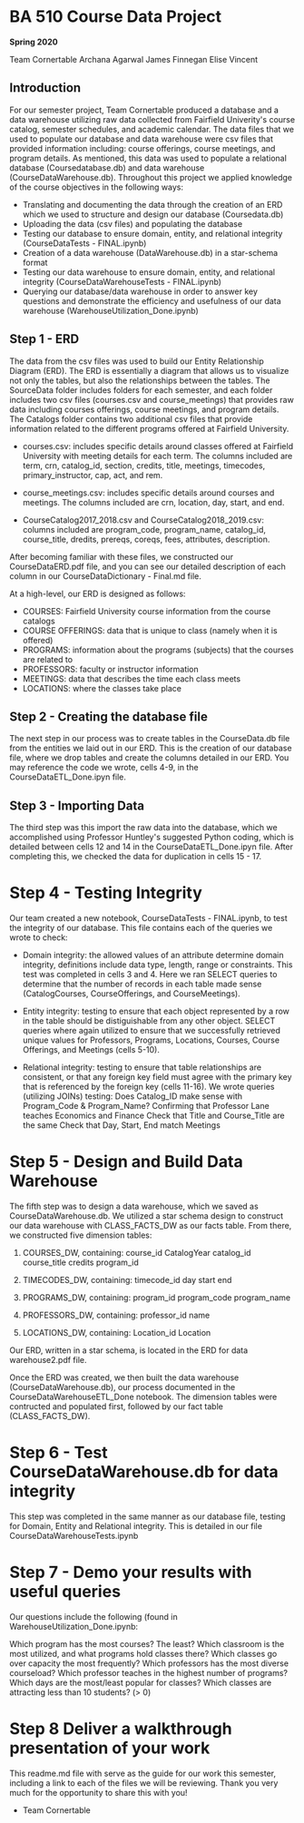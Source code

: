 # BA 510 Course Data Project
__Spring 2020__

Team Cornertable
Archana Agarwal
James Finnegan
Elise Vincent

## Introduction
For our semester project, Team Cornertable produced a database and a data warehouse utilizing raw data collected from Fairfield Univerity's course catalog, semester schedules, and academic calendar.  The data files that we used to populate our database and data warehouse were csv files that provided information including: course offerings, course meetings, and program details.  As mentioned, this data was used to populate a relational database (Coursedatabase.db) and data warehouse (CourseDataWarehouse.db).  Throughout this project we applied knowledge of the course objectives in the following ways:

- Translating and documenting the data through the creation of an ERD which we used to structure and design our database (Coursedata.db)
- Uploading the data (csv files) and populating the database
- Testing our database to ensure domain, entity, and relational integrity (CourseDataTests - FINAL.ipynb)
- Creation of a data warehouse (DataWarehouse.db) in a star-schema format
- Testing our data warehouse to ensure domain, entity, and relational integrity (CourseDataWarehouseTests - FINAL.ipynb)
- Querying our database/data warehouse in order to answer key questions and demonstrate the efficiency and usefulness of our data warehouse  (WarehouseUtilization_Done.ipynb)


## Step 1 - ERD

The data from the csv files was used to build our Entity Relationship Diagram (ERD).  The ERD is essentially a diagram that allows us to visualize not only the tables, but also the relationships between the tables.  The SourceData folder includes folders for each semester, and each folder includes two csv files (courses.csv and course_meetings) that provides raw data including courses offerings, course meetings, and program details.  The Catalogs folder contains two additional csv files that provide information related to the different programs offered at Fairfield University.

- courses.csv: includes specific details around classes offered at Fairfield University with meeting details for each term.  The columns included are term, crn, catalog_id, section, credits, title, meetings, timecodes, primary_instructor, cap, act, and rem.

- course_meetings.csv: includes specific details around courses and meetings.  The columns included are crn, location, day, start, and end. 

- CourseCatalog2017_2018.csv and CourseCatalog2018_2019.csv: columns included are program_code, program_name, catalog_id, course_title, dredits, prereqs, coreqs, fees, attributes, description.

After becoming familiar with these files, we constructed our CourseDataERD.pdf file, and you can see our detailed description of each column in our CourseDataDictionary - Final.md file.


At a high-level, our ERD is designed as follows:

- COURSES: Fairfield University course information from the course catalogs
- COURSE OFFERINGS: data that is unique to class (namely when it is offered)
- PROGRAMS: information about the programs (subjects) that the courses are related to
- PROFESSORS: faculty or instructor information
- MEETINGS: data that describes the time each class meets
- LOCATIONS: where the classes take place



## Step 2 - Creating the database file

The next step in our process was to create tables in the CourseData.db file from the entities we laid out in our ERD.  This is the creation of our database file, where we drop tables and create the columns detailed in our ERD.  You may reference the code we wrote, cells 4-9, in the CourseDataETL_Done.ipyn file.


## Step 3 - Importing Data

The third step was this import the raw data into the database, which we accomplished using Professor Huntley's suggested Python coding, which is detailed between cells 12 and 14 in the CourseDataETL_Done.ipyn file.  After completing this, we checked the data for duplication in cells 15 - 17.


# Step 4 - Testing Integrity

Our team created a new notebook, CourseDataTests - FINAL.ipynb, to test the integrity of our database.  This file contains each of the queries we wrote to check:

- Domain integrity: the allowed values of an attribute determine domain integrity, definitions include data type, length, range or constraints.  This test was completed in cells 3 and 4.  Here we ran SELECT queries to determine that the number of records in each table made sense (CatalogCourses, CourseOfferings, and CourseMeetings).  

- Entity integrity: testing to ensure that each object represented by a row in the table should be distiguishable from any other object.  SELECT queries where again utilized to ensure that we successfully retrieved unique values for Professors, Programs, Locations, Courses, Course Offerings, and Meetings (cells 5-10).

      
- Relational integrity: testing to ensure that table relationships are consistent, or that any foreign key field must agree with the primary key that is referenced by the foreign key (cells 11-16).  We wrote queries (utilizing JOINs) testing:
    Does Catalog_ID make sense with Program_Code & Program_Name?
    Confirming that Professor Lane teaches Economics and Finance
    Check that Title and Course_Title are the same
    Check that Day, Start, End match Meetings


# Step 5 - Design and Build Data Warehouse

The fifth step was to design a data warehouse, which we saved as CourseDataWarehouse.db. We utilized a star schema design to construct our data warehouse with CLASS_FACTS_DW as our facts table. From there, we constructed five dimension tables:

1. COURSES_DW, containing:
    course_id
    CatalogYear
    catalog_id
    course_title
    credits
    program_id 
    
2. TIMECODES_DW, containing:
    timecode_id
    day
    start
    end
    
3. PROGRAMS_DW, containing:
    program_id
    program_code
    program_name
    
4. PROFESSORS_DW, containing:
    professor_id
    name

5. LOCATIONS_DW, containing:
    Location_id
    Location 
    
Our ERD, written in a star schema, is located in the ERD for data warehouse2.pdf file.  


Once the ERD was created, we then built the data warehouse (CourseDataWarehouse.db), our process documented in the CourseDataWarehouseETL_Done notebook.  The dimension tables were contructed and populated first, followed by our fact table (CLASS_FACTS_DW).


# Step 6 - Test CourseDataWarehouse.db for data integrity

This step was completed in the same manner as our database file, testing for Domain, Entity and Relational integrity.  This is detailed in our file CourseDataWarehouseTests.ipynb



# Step 7 - Demo your results with useful queries

Our questions include the following (found in WarehouseUtilization_Done.ipynb:

Which program has the most courses? The least?
Which classroom is the most utilized, and what programs hold classes there?
Which classes go over capacity the most frequently? 
Which professors has the most diverse courseload?
Which professor teaches in the highest number of programs?
Which days are the most/least popular for classes?
Which classes are attracting less than 10 students? (> 0)



# Step 8 Deliver a walkthrough presentation of your work

This readme.md file with serve as the guide for our work this semester, including a link to each of the files we will be reviewing.  Thank you very much for the opportunity to share this with you!

- Team Cornertable
